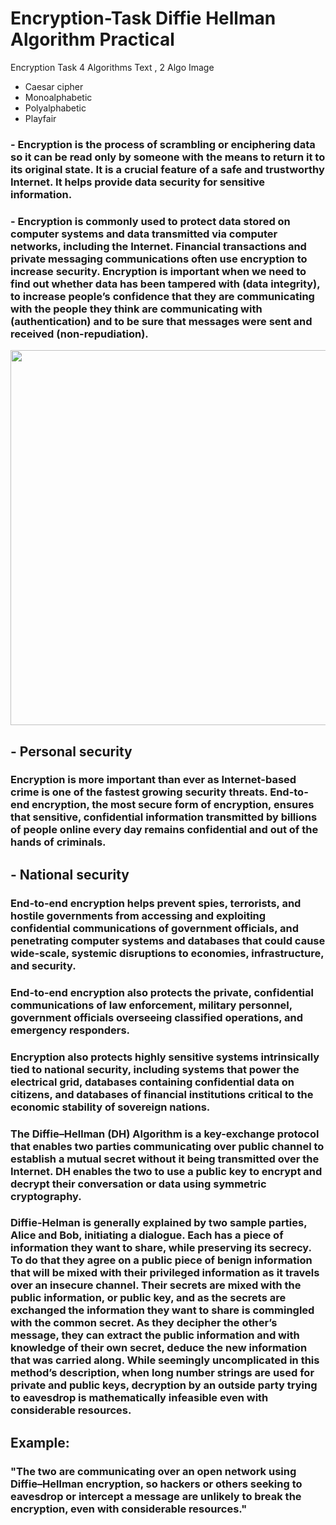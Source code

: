 # Encryption-Task Diffie Hellman Algorithm Practical 
Encryption Task 4 Algorithms Text , 2 Algo Image


- Caesar cipher
- Monoalphabetic 
- Polyalphabetic
- Playfair





### - Encryption is the process of scrambling or enciphering data so it can be read only by someone with the means to return it to its original state. It is a crucial feature of a safe and trustworthy Internet. It helps provide data security for sensitive information. 

### - Encryption is commonly used to protect data stored on computer systems and data transmitted via computer networks, including the Internet. Financial transactions and private messaging communications often use encryption to increase security. Encryption is important when we need to find out whether data has been tampered with (data integrity), to increase people’s confidence that they are communicating with the people they think are communicating with (authentication) and to be sure that messages were sent and received (non-repudiation).


<img width="600" src="https://www.internetsociety.org/wp-content/uploads/2021/05/ISOC_MOZ_FEST_Decrypted_Text-13.png">

## - Personal security
### Encryption is more important than ever as Internet-based crime is one of the fastest growing security threats. End-to-end encryption, the most secure form of encryption, ensures that sensitive, confidential information transmitted by billions of people online every day remains confidential and out of the hands of criminals.


## - National security
### End-to-end encryption helps prevent spies, terrorists, and hostile governments from accessing and exploiting confidential communications of government officials, and penetrating computer systems and databases that could cause wide-scale, systemic disruptions to economies, infrastructure, and security. 

### End-to-end encryption also protects the private, confidential communications of law enforcement, military personnel, government officials overseeing classified operations, and emergency responders. 

### Encryption also protects highly sensitive systems intrinsically tied to national security, including systems that power the electrical grid, databases containing confidential data on citizens, and databases of financial institutions critical to the economic stability of sovereign nations.

### The Diffie–Hellman (DH) Algorithm is a key-exchange protocol that enables two parties communicating over public channel to establish a mutual secret without it being transmitted over the Internet. DH enables the two to use a public key to encrypt and decrypt their conversation or data using symmetric cryptography.

### Diffie-Helman is generally explained by two sample parties, Alice and Bob, initiating a dialogue. Each has a piece of information they want to share, while preserving its secrecy. To do that they agree on a public piece of benign information that will be mixed with their privileged information as it travels over an insecure channel. Their secrets are mixed with the public information, or public key, and as the secrets are exchanged the information they want to share is commingled with the common secret. As they decipher the other’s message, they can extract the public information and with knowledge of their own secret, deduce the new information that was carried along. While seemingly uncomplicated in this method’s description, when long number strings are used for private and public keys, decryption by an outside party trying to eavesdrop is mathematically infeasible even with considerable resources.

## Example:
### "The two are communicating over an open network using Diffie–Hellman encryption, so hackers or others seeking to eavesdrop or intercept a message are unlikely to break the encryption, even with considerable resources."



